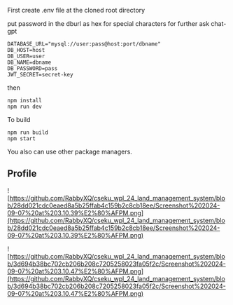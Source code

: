 First create .env file at the cloned root directory

put password in the dburl as hex for special characters for further ask chat-gpt

```
DATABASE_URL="mysql://user:pass@host:port/dbname"
DB_HOST=host
DB_USER=user
DB_NAME=dbname
DB_PASSWORD=pass
JWT_SECRET=secret-key
```

then 

```
npm install
npm run dev
```

To build
```
npm run build
npm start
```

You also can use other package managers.

## Profile

![https://github.com/RabbyXQ/cseku_wpl_24_land_management_system/blob/28dd021cdc0eaed8a5b25ffab4c159b2c8cb18ee/Screenshot%202024-09-07%20at%203.10.39%E2%80%AFPM.png](https://github.com/RabbyXQ/cseku_wpl_24_land_management_system/blob/28dd021cdc0eaed8a5b25ffab4c159b2c8cb18ee/Screenshot%202024-09-07%20at%203.10.39%E2%80%AFPM.png)

![https://github.com/RabbyXQ/cseku_wpl_24_land_management_system/blob/3d694b38bc702cb206b208c7205258023fa05f2c/Screenshot%202024-09-07%20at%203.10.47%E2%80%AFPM.png](https://github.com/RabbyXQ/cseku_wpl_24_land_management_system/blob/3d694b38bc702cb206b208c7205258023fa05f2c/Screenshot%202024-09-07%20at%203.10.47%E2%80%AFPM.png)
